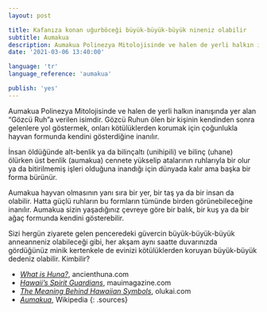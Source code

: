 ```yaml
---
layout: post

title: Kafanıza konan uğurböceği büyük-büyük-büyük nineniz olabilir
subtitle: Aumakua
description: Aumakua Polinezya Mitolojisinde ve halen de yerli halkın inanışında yer alan “Gözcü Ruh”a verilen isimdir. Gözcü Ruhun ölen bir kişinin kendinden sonra gelenlere yol göstermek, onları kötülüklerden korumak için çoğunlukla hayvan formunda kendini gösterdiğine inanılır.
date: '2021-03-06 13:40:00'

language: 'tr'
language_reference: 'aumakua'

publish: 'yes'
---
```


Aumakua Polinezya Mitolojisinde ve halen de yerli halkın inanışında yer alan “Gözcü Ruh”a verilen isimdir. Gözcü Ruhun ölen bir kişinin kendinden sonra gelenlere yol göstermek, onları kötülüklerden korumak için çoğunlukla hayvan formunda kendini gösterdiğine inanılır.

İnsan öldüğünde alt-benlik ya da bilinçaltı (unihipili) ve bilinç (uhane) ölürken üst benlik (aumakua) cennete yükselip atalarının ruhlarıyla bir olur ya da bitirilmemiş işleri olduğuna inandığı için dünyada kalır ama başka bir forma bürünür.  

Aumakua hayvan olmasının yanı sıra bir yer, bir taş ya da bir insan da olabilir. Hatta güçlü ruhların bu formların tümünde birden görünebileceğine inanılır. Aumakua sizin yaşadığınız çevreye göre bir balık, bir kuş ya da bir ağaç formunda kendini gösterebilir.

Sizi hergün ziyarete gelen penceredeki güvercin büyük-büyük-büyük anneanneniz olabileceği gibi, her akşam aynı saatte duvarınızda gördüğünüz minik kertenkele de evinizi kötülüklerden koruyan büyük-büyük dedeniz olabilir. Kimbilir?


+ *[What is Huna?](http://www.ancienthuna.com/3_selves.htm)*, ancienthuna.com
+ *[Hawaii’s Spirit Guardians](https://web.archive.org/web/20110628021529/http://www.mauimagazine.net/Maui-Magazine/November-December-2010/Hawaiis-Spirit-Guardians/)*, mauimagazine.com
+ *[The Meaning Behind Hawaiian Symbols](https://www.olukai.com/journal/2014/11/03/the-meaning-behind-hawaiian-symbols/)*, olukai.com
+ *[Aumakua](https://en.wikipedia.org/wiki/Aumakua)*, Wikipedia
{: .sources}

